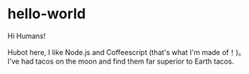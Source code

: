 # hello-world

Hi Humans!

Hubot here, I like Node.js and Coffeescript (that's what I'm made of！)。
I've had tacos on the moon and find them far superior to Earth tacos.
